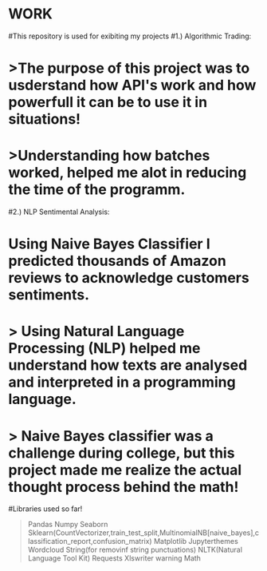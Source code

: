 # WORK
#This repository is used for exibiting my projects
#1.) Algorithmic Trading:
#  >The purpose of this project was to usderstand how API's work and how powerfull it can be to use it in situations!
#  >Understanding how batches worked, helped me alot in reducing the time of the programm.
#2.) NLP Sentimental Analysis:
#   Using Naive Bayes Classifier I predicted thousands of Amazon reviews to acknowledge customers sentiments.
#   > Using Natural Language Processing (NLP) helped me understand how texts are analysed and interpreted in a programming language.
#   > Naive Bayes classifier was a challenge during college, but this project made me realize the actual thought process behind the math!
#Libraries used so far!
  >Pandas
  >Numpy
  >Seaborn
  >Sklearn(CountVectorizer,train_test_split,MultinomialNB[naive_bayes],classification_report,confusion_matrix)
  >Matplotlib
  >Jupyterthemes
  >Wordcloud
  >String(for removinf string punctuations)
  >NLTK(Natural Language Tool Kit)
  >Requests
  >Xlswriter
  >warning
  >Math

